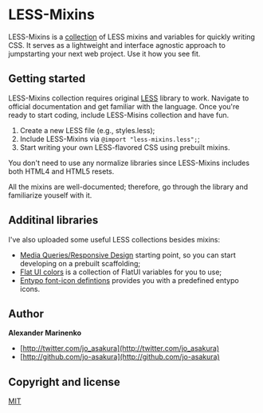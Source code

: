 # LESS-Mixins

LESS-Mixins is a [collection](mixins.less) of LESS mixins and variables for quickly writing CSS. It serves as a lightweight and interface agnostic approach to jumpstarting your next web project. Use it how you see fit.

## Getting started

LESS-Mixins collection requires original [LESS](http://lesscss.org) library to work. Navigate to official documentation and get familiar with the language. Once you're ready to start coding, include LESS-Misins collection and have fun.

1. Create a new LESS file (e.g., styles.less);
2. Include LESS-Mixins via `@import "less-mixins.less";`;
3. Start writing your own LESS-flavored CSS using prebuilt mixins.

You don't need to use any normalize libraries since LESS-Mixins includes both HTML4 and HTML5 resets.

All the mixins are well-documented; therefore, go through the library and familiarize youself with it.

## Additinal libraries

I've also uploaded some useful LESS collections besides mixins:

- [Media Queries/Responsive Design](media.less) starting point, so you can start developing on a prebuilt scaffolding;
- [Flat UI colors](flat-ui-colors.less) is a collection of FlatUI variables for you to use;
- [Entypo font-icon defintions](entypo.less) provides you with a predefined entypo icons.

## Author

**Alexander Marinenko**

+ [http://twitter.com/jo_asakura](http://twitter.com/jo_asakura)
+ [http://github.com/jo-asakura](http://github.com/jo-asakura)

## Copyright and license

[MIT](LICENSE.md)
